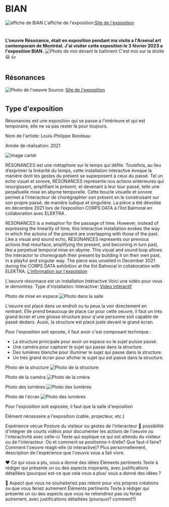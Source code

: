 # BIAN
![affiche de BIAN](medias/affiche_bian.png)
L'affiche de l'exposition:[Site de l'exposition](https://www.elektramontreal.ca/biennale2022?lang=fr)
#
**L'oeuvre Résonance, était en exposition pendant ma visite a l'Arsenal art contemporain de Montréal.
J'ai visiter cette exposition le 3 février 2023 a l'exposition BIAN.**
![Photo de moi devant le batiment](medias/photo_moi_devant_batiment.jpg)
C'est moi sur la droite :smiley: :thumbsup:
#
## Résonances
![Photo de l'oeuvre](medias/photo_oeuvre.webp)
Source: [Site de l'exposition](https://www.elektramontreal.ca/biennale2022?lang=fr)
#

## Type d'exposition
Résonances est une exposition qui se passe a l'intérieure et qui est temporaire, elle ne va pas rester là pour toujours.

Nom de l'artiste: Louis-Philippe Rondeau

Année de réalisation: 2021

![Image cartel](medias/photo_cartel.jpg)

RÉSONANCES est une métaphore sur le temps qui défile. Toutefois, au lieu d’exprimer la linéarité du temps, cette installation interactive évoque la manière dont les gestes du présent se superposent à ceux du passé. Tel un écho visuel et sonore, RÉSONANCES représente nos actions antérieures qui resurgissent, amplifiant le présent, et devenant à leur tour passé, telle une perpétuelle mise en abyme temporelle. Cette boucle visuelle et sonore permet à l’interacteur de chorégraphier son présent en le construisant sur son propre passé, de manière ludique et singulière. La pièce a été dévoilée en décembre 2021 lors de l’exposition CORPS DATA à l’Ilot Balmoral en collaboration avec ELEKTRA .

RESONANCES is a metaphor for the passage of time. However, instead of expressing the linearity of time, this interactive installation evokes the way in which the actions of the present are overlapping with those of the past. Like a visual and sound echo, RESONANCES represents our previous actions that resurface, amplifying the present, and becoming in turn past, like a perpetual temporal mise en abyme. This visual and sound loop allows the interactor to choreograph their present by building it on their own past, in a playful and singular way. The piece was unveiled in December 2021 during the CORPS DATA exhibition at the Ilot Balmoral in collaboration with ELEKTRA.
[L'information sur l'expoistion](http://patenteux.com/wp/portfolio/resonances-2021/)

L'oeuvre résonnace est un installation Intéractive
Voici une vidéo pour vous le démontrez.
Type d'installation: Interactive: [Video intéractif](https://youtu.be/2OLwPezuT4A)



Photo de mise en espace
![Photo dans la salle](medias/photo_oeuvre_structure.jpg)

L'oeuvre est placé dans un endroit ou tu peux la voir directement en rentrant. Elle prend beaucoup de place car pour cette oeuvre, il faut un très grand écran et une grosse structure pour q'une personne soit capable de passé dedans. Aussi, la structure est placé juste devant le grand écran.

Pour l'exposition soit eposée, il faut avoir c'est composant technique.:
* La structure principale pour avoir un espace ou le sujet puisse passé.
* Une caméra pour capturer le sujet qui passe dans la structure.
* Des lumières blanche pour illuminer le sujet qui passe dans la structure.
* Un très grand écran pour aficher le sujet qui est passé dans la structure.

Photo de la structure
![Photo de la structure](medias/photo_oeuvre_structure.jpg)

Photo de la caméra
![Photo de la cméra](medias/photo_oeuvre_camera.jpg)

Photo des lumières
![Photo des lumières](medias/photo_lumière.jpg)

Photo de l'écran
![Photo des lumières](medias/photo_lumière.jpg)

Pour l'exposition soit exposée, il faut que la salle d'exposition 







Élément nécessaire a l'exposition (cable, projecteur, etc.)

Expérience vécue	Posture du visiteur ou gestes de l'interacteur 🎥 possibilité d'intégrer de courts vidéos pour documenter les actions de l'oeuvre ou l'interactivité avec celle-ci	Texte qui explique ce qui est attendu du visiteur ou de l'interacteur. Où et comment se positionne-t-il/elle? Que faut-il faire? Comment l'oeuvre réagit-elle (si interactive)? Plus personnellement, description de l'expérience que l'oeuvre vous a fait vivre.

❤️ Ce qui vous a plu, vous a donné des idées	Éléments pertinents	Texte à rédiger qui présente un ou des aspects inspirants, avec justifications détaillées (pourquoi est-ce que cela vous a plus/ vous a donné des idées ?

🤔 Aspect que vous ne souhaiteriez pas retenir pour vos propres créations ou que vous feriez autrement	Éléments pertinents	Texte à rédiger qui présente un ou des aspects que vous ne retiendriez pas ou feriez autrement, avec justifications détaillées (pourquoi? comment?)













